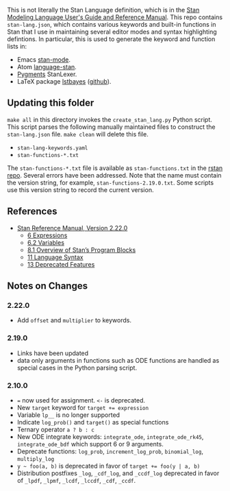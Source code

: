 This is not literally the Stan Language definition, which is in the [Stan Modeling Language User's Guide and Reference Manual](http://mc-stan.org/documentation/).
This repo contains `stan-lang.json`, which contains various keywords and built-in functions in Stan that I use in maintaining several editor modes and syntax highlighting defintions.
In particular, this is used to generate the keyword and function lists in:

- Emacs [stan-mode](https://github.com/stan-dev/stan-mode).
- Atom [language-stan](https://github.com/jrnold/atom-language-stan).
- [Pygments](http://pygments.org/) StanLexer.
- LaTeX package [lstbayes](https://www.ctan.org/pkg/lstbayes) ([github](https://github.com/jrnold/lstbayes)).


## Updating this folder

`make all` in this directory invokes the `create_stan_lang.py` Python script. This script parses the following manually maintained files to construct the `stan-lang.json` file. `make clean` will delete this file.

- `stan-lang-keywords.yaml`
- `stan-functions-*.txt`

The `stan-functions-*.txt` file is available as `stan-functions.txt` in the [rstan repo](https://github.com/stan-dev/rstan/blob/develop/rstan/rstan/tools/stan-functions.txt). Several errors have been addressed. Note that the name must contain the version string, for example, `stan-functions-2.19.0.txt`. Some scripts use this version string to record the current version.


## References

- [Stan Reference Manual, Version 2.22.0](https://mc-stan.org/docs/2_22/reference-manual/index.html)
  - [6 Expressions](https://mc-stan.org/docs/2_22/reference-manual/expressions.html)
  - [6.2 Variables](https://mc-stan.org/docs/2_22/reference-manual/variables-section.html)
  - [8.1 Overview of Stan’s Program Blocks](https://mc-stan.org/docs/2_22/reference-manual/overview-of-stans-program-blocks.html)
  - [11 Language Syntax](https://mc-stan.org/docs/2_22/reference-manual/language-syntax.html)
  - [13 Deprecated Features](https://mc-stan.org/docs/2_22/reference-manual/deprecated-features-appendix.html)


## Notes on Changes
###  2.22.0

- Add `offset` and `multiplier` to keywords.

###  2.19.0

- Links have been updated
- data only arguments in functions such as ODE functions are handled as special cases in the Python parsing script.

###  2.10.0

- `=` now used for assignment. `<-` is deprecated.
- New `target` keyword for `target += expression`
- Variable `lp__` is no longer supported
- Indicate `log_prob()` and `target()` as special functions
- Ternary operator `a ? b : c`
- New ODE integrate keywords: `integrate_ode`, `integrate_ode_rk45`, `integrate_ode_bdf` which support 6 or 9 arguments.
- Deprecate functions: `log_prob`, `increment_log_prob`, `binomial_log`, `multiply_log`
- `y ~ foo(a, b)` is deprecated in favor of `target += foo(y | a, b)`
- Distribution postfixes `_log`, `_cdf_log`, and `_ccdf_log` deprecated in favor of
  `_lpdf`, `_lpmf`, `_lcdf`, `_lccdf`, `_cdf`, `_ccdf`.
